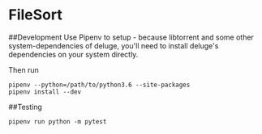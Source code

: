 # FileSort

##Development
Use Pipenv to setup - because libtorrent and some other
system-dependencies of deluge, you'll need to install deluge's dependencies on your system directly.

Then run
```shell script
pipenv --python=/path/to/python3.6 --site-packages
pipenv install --dev
```

##Testing
```
pipenv run python -m pytest
```